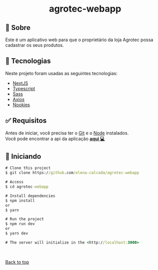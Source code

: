 <h1 align="center">agrotec-webapp</h1>

## :dart: Sobre

Este é um aplicativo web para que o proprietário da loja Agrotec possa cadastrar os seus produtos.

## :rocket: Tecnologias

Neste projeto foram usadas as seguintes tecnologias:

- [NextJS](https://nextjs.org/docs)
- [Typescript](https://www.typescriptlang.org)
- [Sass](https://sass-lang.com/)
- [Axios](https://axios-http.com/)
- [Nookies](https://npm.io/package/nookies)

## :white_check_mark: Requisitos

Antes de iniciar, você precisa ter o [Git](https://git-scm.com) e o [Node](https://nodejs.org/en/) instalados.\
Você pode encontrar a api da aplicação **[aqui 💻](https://github.com/elena-calcada/agrotec-api)**

## :checkered_flag: Iniciando

```cmd
# Clone this project
$ git clone https://github.com/elena-calcada/agrotec-webapp

# Access
$ cd agrotec-webapp

# Install dependencies
$ npm install
or
$ yarn

# Run the project
$ npm run dev
or
$ yarn dev

# The server will initialize in the <http://localhost:3000>
```

&#xa0;

<a href="#top">Back to top</a>
